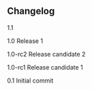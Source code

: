 Changelog
---------

1.1

1.0 Release 1

1.0-rc2 Release candidate 2

1.0-rc1 Release candidate 1

0.1 Initial commit
